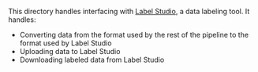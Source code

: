 This directory handles interfacing with 
[Label Studio](https://labelstud.io/), a data labeling tool. It handles:
- Converting data from the format used by the rest of the pipeline to the format
  used by Label Studio
- Uploading data to Label Studio
- Downloading labeled data from Label Studio
